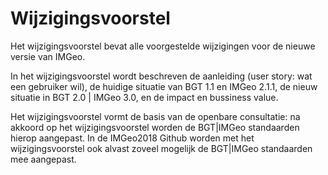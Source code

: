 # Wijzigingsvoorstel

Het wijzigingsvoorstel bevat alle voorgestelde wijzigingen voor de nieuwe versie van IMGeo.

In het wijzigingsvoorstel wordt beschreven de aanleiding (user story: wat een gebruiker wil), de huidige situatie van BGT 1.1 en IMGeo 2.1.1, de nieuw situatie in BGT 2.0 | IMGeo 3.0, en de impact en bussiness value.

Het wijzigingsvoorstel vormt de basis van de openbare consultatie: na akkoord op het wijzigingsvoorstel worden de BGT|IMGeo standaarden hierop aangepast. 
In de IMGeo2018 Github worden met het wijzigingsvoorstel ook alvast zoveel mogelijk de BGT|IMGeo standaarden mee aangepast.

## 
